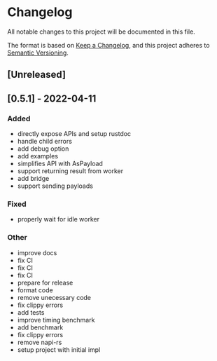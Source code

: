 # Changelog
All notable changes to this project will be documented in this file.

The format is based on [Keep a Changelog](https://keepachangelog.com/en/1.0.0/),
and this project adheres to [Semantic Versioning](https://semver.org/spec/v2.0.0.html).

## [Unreleased]

## [0.5.1] - 2022-04-11

### Added
- directly expose APIs and setup rustdoc
- handle child errors
- add debug option
- add examples
- simplifies API with AsPayload
- support returning result from worker
- add bridge
- support sending payloads

### Fixed
- properly wait for idle worker

### Other
- improve docs
- fix CI
- fix CI
- fix CI
- prepare for release
- format code
- remove unecessary code
- fix clippy errors
- add tests
- improve timing benchmark
- add benchmark
- fix clippy errors
- remove napi-rs
- setup project with initial impl
